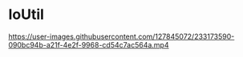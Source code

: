 # IoUtil


https://user-images.githubusercontent.com/127845072/233173590-090bc94b-a21f-4e2f-9968-cd54c7ac564a.mp4
